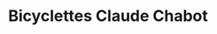 ---
title: "Bicyclettes Claude Chabot"
url: /cookshire-eaton/bicyclettes-claude-chabot/
shop: bicycle
---